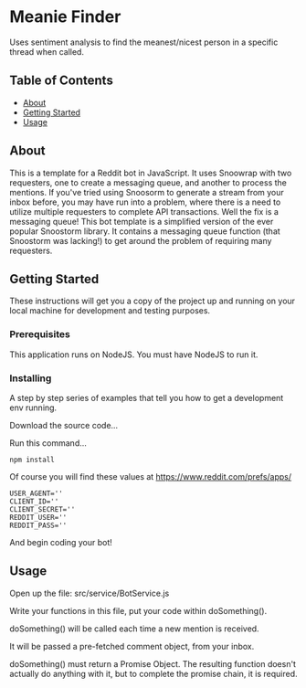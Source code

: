 # Meanie Finder
Uses sentiment analysis to find the meanest/nicest person in a specific thread when called.

## Table of Contents

- [About](#about)
- [Getting Started](#getting_started)
- [Usage](#usage)

## About <a name = "about"></a>

This is a template for a Reddit bot in JavaScript. It uses Snoowrap with two requesters, one to create a messaging queue, and another to process the mentions. If you've tried using Snoosorm to generate a stream from your inbox before, you may have run into a problem, where there is a need to utilize multiple requesters to complete API transactions. Well the fix is a messaging queue! This bot template is a simplified version of the ever popular Snoostorm library. It contains a messaging queue function (that Snoostorm was lacking!) to get around the problem of requiring many requesters.

## Getting Started <a name = "getting_started"></a>

These instructions will get you a copy of the project up and running on your local machine for development and testing purposes.

### Prerequisites

This application runs on NodeJS. You must have NodeJS to run it.

### Installing

A step by step series of examples that tell you how to get a development env running.

Download the source code...

Run this command...

```
npm install
```

Of course you will find these values at https://www.reddit.com/prefs/apps/
```
USER_AGENT=''
CLIENT_ID=''
CLIENT_SECRET=''
REDDIT_USER=''
REDDIT_PASS=''
```

And begin coding your bot!

## Usage <a name = "usage"></a>

Open up the file: src/service/BotService.js

Write your functions in this file, put your code within doSomething().

doSomething() will be called each time a new mention is received.

It will be passed a pre-fetched comment object, from your inbox.

doSomething() must return a Promise Object. The resulting function doesn't actually do anything with it, but to complete the promise chain, it is required.
